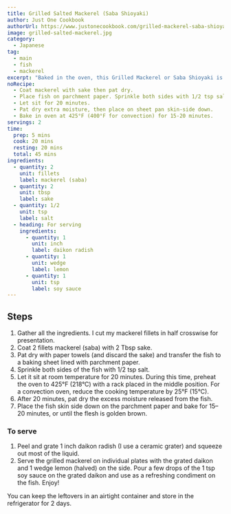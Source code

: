 ```yaml
---
title: Grilled Salted Mackerel (Saba Shioyaki)
author: Just One Cookbook
authorUrl: https://www.justonecookbook.com/grilled-mackerel-saba-shioyaki/
image: grilled-salted-mackerel.jpg
category:
  - Japanese
tag:
  - main
  - fish
  - mackerel
excerpt: "Baked in the oven, this Grilled Mackerel or Saba Shioyaki is the simplest fish recipe you can make on a busy weeknight. Serve steamed rice, miso soup, and a side salad to accompany this flavorful fish!"
noRecipe:
  - Coat mackerel with sake then pat dry.
  - Place fish on parchment paper. Sprinkle both sides with 1/2 tsp salt.
  - Let sit for 20 minutes.
  - Pat dry extra moisture, then place on sheet pan skin-side down.
  - Bake in oven at 425°F (400°F for convection) for 15-20 minutes.
servings: 2
time:
  prep: 5 mins
  cook: 20 mins
  resting: 20 mins
  total: 45 mins
ingredients:
  - quantity: 2
    unit: fillets
    label: mackerel (saba)
  - quantity: 2
    unit: tbsp
    label: sake
  - quantity: 1/2
    unit: tsp
    label: salt
  - heading: For serving
    ingredients:
      - quantity: 1
        unit: inch
        label: daikon radish
      - quantity: 1
        unit: wedge
        label: lemon
      - quantity: 1
        unit: tsp
        label: soy sauce
---
```


## Steps

1. Gather all the ingredients. I cut my mackerel fillets in half crosswise for presentation.
2. Coat 2 fillets mackerel (saba) with 2 Tbsp sake.
3. Pat dry with paper towels (and discard the sake) and transfer the fish to a baking sheet lined with parchment paper.
4. Sprinkle both sides of the fish with 1/2 tsp salt.
5. Let it sit at room temperature for 20 minutes. During this time, preheat the oven to 425°F (218°C) with a rack placed in the middle position. For a convection oven, reduce the cooking temperature by 25°F (15°C).
6. After 20 minutes, pat dry the excess moisture released from the fish.
7. Place the fish skin side down on the parchment paper and bake for 15–20 minutes, or until the flesh is golden brown.

### To serve

1. Peel and grate 1 inch daikon radish (I use a ceramic grater) and squeeze out most of the liquid.
2. Serve the grilled mackerel on individual plates with the grated daikon and 1 wedge lemon (halved) on the side. Pour a few drops of the 1 tsp soy sauce on the grated daikon and use as a refreshing condiment on the fish. Enjoy!

You can keep the leftovers in an airtight container and store in the refrigerator for 2 days.
